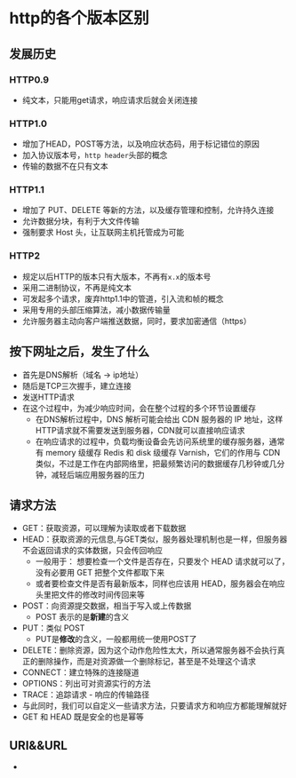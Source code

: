 # http的各个版本区别

## 发展历史

### HTTP0.9

- 纯文本，只能用get请求，响应请求后就会关闭连接

### HTTP1.0

- 增加了HEAD，POST等方法，以及响应状态码，用于标记错位的原因
- 加入协议版本号，`http header`头部的概念
- 传输的数据不在只有文本

### HTTP1.1

- 增加了 PUT、DELETE 等新的方法，以及缓存管理和控制，允许持久连接
- 允许数据分块，有利于大文件传输
- 强制要求 Host 头，让互联网主机托管成为可能

### HTTP2

- 规定以后HTTP的版本只有大版本，不再有`x.x`的版本号
- 采用二进制协议，不再是纯文本
- 可发起多个请求，废弃http1.1中的管道，引入流和帧的概念
- 采用专用的头部压缩算法，减小数据传输量
- 允许服务器主动向客户端推送数据，同时，要求加密通信（https）

## 按下网址之后，发生了什么

- 首先是DNS解析（域名 -> ip地址）
- 随后是TCP三次握手，建立连接
- 发送HTTP请求
- 在这个过程中，为减少响应时间，会在整个过程的多个环节设置缓存
  - 在DNS解析过程中，DNS 解析可能会给出 CDN 服务器的 IP 地址，这样HTTP请求就不需要发送到服务器，CDN就可以直接响应请求
  - 在响应请求的过程中，负载均衡设备会先访问系统里的缓存服务器，通常有 memory 级缓存 Redis 和 disk 级缓存 Varnish，它们的作用与 CDN 类似，不过是工作在内部网络里，把最频繁访问的数据缓存几秒钟或几分钟，减轻后端应用服务器的压力

## 请求方法

- GET：获取资源，可以理解为读取或者下载数据
- HEAD：获取资源的元信息,与GET类似，服务器处理机制也是一样，但服务器不会返回请求的实体数据，只会传回响应
  - 一般用于： 想要检查一个文件是否存在，只要发个 HEAD 请求就可以了，没有必要用 GET 把整个文件都取下来
  - 或者要检查文件是否有最新版本，同样也应该用 HEAD，服务器会在响应头里把文件的修改时间传回来等
- POST：向资源提交数据，相当于写入或上传数据
  - POST 表示的是**新建**的含义
- PUT：类似 POST
  - PUT是**修改**的含义，一般都用统一使用POST了
- DELETE：删除资源，因为这个动作危险性太大，所以通常服务器不会执行真正的删除操作，而是对资源做一个删除标记，甚至是不处理这个请求
- CONNECT：建立特殊的连接隧道
- OPTIONS：列出可对资源实行的方法
- TRACE：追踪请求 - 响应的传输路径
- 与此同时，我们可以自定义一些请求方法，只要请求方和响应方都能理解就好
- GET 和 HEAD 既是安全的也是幂等

## URI&&URL

- 







































































